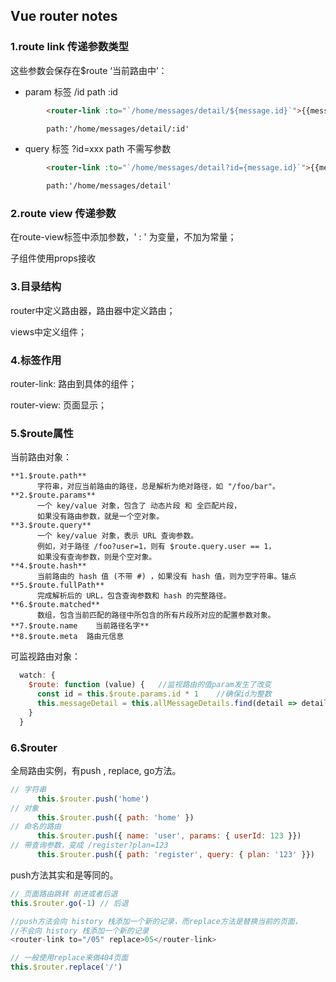 ## Vue router notes
### 1.route link 传递参数类型
这些参数会保存在$route ‘当前路由中’：
- param
    标签 /id
    path :id

```html
        <router-link :to="`/home/messages/detail/${message.id}`">{{message.title}}</router-link>

        path:'/home/messages/detail/:id'

```

- query
    标签 ?id=xxx
    path  不需写参数

```html
        <router-link :to="`/home/messages/detail?id={message.id}`">{{message.title}}</router-link>

        path:'/home/messages/detail'
```

### 2.route view 传递参数

在route-view标签中添加参数，' : ' 为变量，不加为常量；

子组件使用props接收

### 3.目录结构
router中定义路由器，路由器中定义路由；

views中定义组件；

### 4.标签作用
router-link: 路由到具体的组件；

router-view: 页面显示；

### 5.$route属性
当前路由对象：
```text
**1.$route.path**
      字符串，对应当前路由的路径，总是解析为绝对路径，如 "/foo/bar"。
**2.$route.params**
      一个 key/value 对象，包含了 动态片段 和 全匹配片段，
      如果没有路由参数，就是一个空对象。
**3.$route.query**
      一个 key/value 对象，表示 URL 查询参数。
      例如，对于路径 /foo?user=1，则有 $route.query.user == 1，
      如果没有查询参数，则是个空对象。
**4.$route.hash**
      当前路由的 hash 值 (不带 #) ，如果没有 hash 值，则为空字符串。锚点
**5.$route.fullPath**
      完成解析后的 URL，包含查询参数和 hash 的完整路径。
**6.$route.matched**
      数组，包含当前匹配的路径中所包含的所有片段所对应的配置参数对象。
**7.$route.name    当前路径名字**
**8.$route.meta  路由元信息
```
可监视路由对象：
```javascript
  watch: {
    $route: function (value) {   //监视路由的值param发生了改变
      const id = this.$route.params.id * 1    //确保id为整数
      this.messageDetail = this.allMessageDetails.find(detail => detail.id === id)
    }
  }
```

### 6.$router
全局路由实例，有push , replace, go方法。

```javascript
// 字符串
      this.$router.push('home')
// 对象
      this.$router.push({ path: 'home' })
// 命名的路由
      this.$router.push({ name: 'user', params: { userId: 123 }})
// 带查询参数，变成 /register?plan=123
      this.$router.push({ path: 'register', query: { plan: '123' }})
```
push方法其实和<router-link :to="...">是等同的。

```javascript
// 页面路由跳转 前进或者后退
this.$router.go(-1) // 后退
```

```javascript
//push方法会向 history 栈添加一个新的记录，而replace方法是替换当前的页面，
//不会向 history 栈添加一个新的记录
<router-link to="/05" replace>05</router-link>

// 一般使用replace来做404页面
this.$router.replace('/')
```

